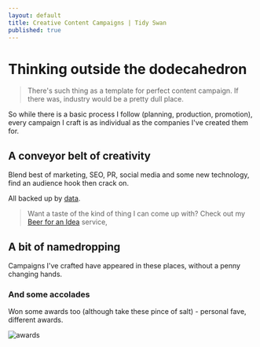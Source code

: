 ```yaml
---
layout: default
title: Creative Content Campaigns | Tidy Swan
published: true
---
```


# Thinking outside the dodecahedron

> There's such thing as a template for perfect content campaign. If there was, industry would be a pretty dull place.

So while there is a basic process I follow (planning, production, promotion), every campaign I craft is as individual as the companies I've created them for.

## A conveyor belt of creativity

Blend best of marketing, SEO, PR, social media and some new technology, find an audience hook then crack on.

All backed up by [data](/content-data-models).

> Want a taste of the kind of thing I can come up with? Check out my [Beer for an Idea](/beer-for-an-idea) service, 

## A bit of namedropping

Campaigns I've crafted have appeared in these places, without a penny changing hands.

### And some accolades

Won some awards too (although take these pince of salt) - personal fave, different awards.

![awards]({{site.baseurl}}/assets/vs-awards.gif)
